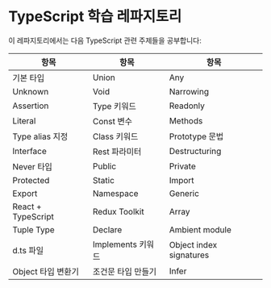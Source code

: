 # TypeScript 학습 레파지토리

이 레파지토리에서는 다음 TypeScript 관련 주제들을 공부합니다:

| 항목               | 항목               | 항목                    |
| ------------------ | ------------------ | ----------------------- |
| 기본 타입          | Union              | Any                     |
| Unknown            | Void               | Narrowing               |
| Assertion          | Type 키워드        | Readonly                |
| Literal            | Const 변수         | Methods                 |
| Type alias 지정    | Class 키워드       | Prototype 문법          |
| Interface          | Rest 파라미터      | Destructuring           |
| Never 타입         | Public             | Private                 |
| Protected          | Static             | Import                  |
| Export             | Namespace          | Generic                 |
| React + TypeScript | Redux Toolkit      | Array                   |
| Tuple Type         | Declare            | Ambient module          |
| d.ts 파일          | Implements 키워드  | Object index signatures |
| Object 타입 변환기 | 조건문 타입 만들기 | Infer                   |
